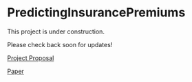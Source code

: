# PredictingInsurancePremiums

This project is under construction. 

Please check back soon for updates!


[Project Proposal](https://github.com/madelinebauer/PredictingInsurancePremiums/blob/6c248c310773e0e27f15794a7c950f531587735b/8.1%20Project%20Proposal%20-%20BAUER.pdf 'Project Proposal')

[Paper](https://github.com/madelinebauer/PredictingInsurancePremiums/blob/ce2d50510a5e6e3424c8b54978b50c2782de9429/Predicting%20Insurance%20Premiums%20-%20BAUER.pdf 'Paper')


